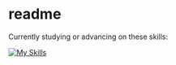 # readme

Currently studying or advancing on these skills:

[![My Skills](https://skillicons.dev/icons?i=js,html,css,node,ps,ts,ig,py)](https://skillicons.dev)
